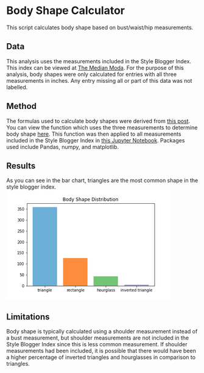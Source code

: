 # Body Shape Calculator
This script calculates body shape based on bust/waist/hip measurements. 

## Data
This analysis uses the measurements included in the Style Blogger Index. This index can be viewed at [The Median Moda](https://themedian.moda/). For the purpose of this analysis, body shapes were only calculated for entries with all three measurements in inches. Any entry missing all or part of this data was not labelled.

## Method
The formulas used to calculate body shapes were derived from [this post](https://www.whowhatwear.com/how-to-find-body-shape-calculator/slide5). You can view the function which uses the three measurements to determine body shape [here](https://github.com/rebekahcallkacz/body-shape-calculator/blob/main/shapes_calculator.py). This function was then applied to all measurements included in the Style Blogger Index in [this Jupyter Notebook](https://github.com/rebekahcallkacz/body-shape-calculator/blob/main/body_shape_calculator.ipynb). Packages used include Pandas, numpy, and matplotlib.


## Results
As you can see in the bar chart, triangles are the most common shape in the style blogger index.
![Body Shapes Bar Chart](https://github.com/rebekahcallkacz/body-shape-calculator/blob/main/bodyshapes.png "Bar Chart Body Shapes")

## Limitations
Body shape is typically calculated using a shoulder measurement instead of a bust measurement, but shoulder measurements are not included in the Style Blogger Index since this is less common measurement. If shoulder measurements had been included, it is possible that there would have been a higher percentage of inverted triangles and hourglasses in comparison to triangles.
